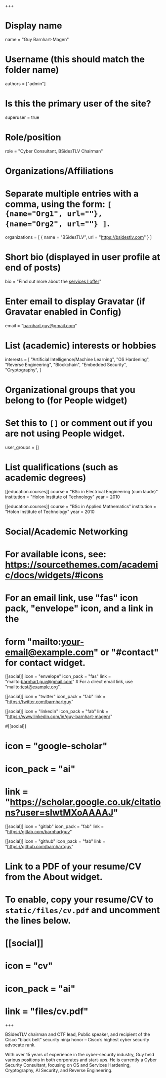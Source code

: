 +++
# Display name
name = "Guy Barnhart-Magen"

# Username (this should match the folder name)
authors = ["admin"]

# Is this the primary user of the site?
superuser = true

# Role/position
role = "Cyber Consultant, BSidesTLV Chairman"

# Organizations/Affiliations
#   Separate multiple entries with a comma, using the form: `[ {name="Org1", url=""}, {name="Org2", url=""} ]`.
organizations = [ { name = "BSidesTLV", url = "https://bsidestlv.com" } ]

# Short bio (displayed in user profile at end of posts)
bio = "Find out more about the [services I offer](/#featureatte)"

# Enter email to display Gravatar (if Gravatar enabled in Config)
email = "barnhart.guy@gmail.com"

# List (academic) interests or hobbies
interests = [
  "Artificial Intelligence/Machine Learning",
  "OS Hardening",
  "Reverse Engineering",
  "Blockchain",
  "Embedded Security",
  "Cryptography",
]

# Organizational groups that you belong to (for People widget)
#   Set this to `[]` or comment out if you are not using People widget.
user_groups = []

# List qualifications (such as academic degrees)
[[education.courses]]
  course = "BSc in Electrical Engineering (cum laude)"
  institution = "Holon Institute of Technology"
  year = 2010

[[education.courses]]
  course = "BSc in Applied Mathematics"
  institution = "Holon Institute of Technology"
  year = 2010

# Social/Academic Networking
# For available icons, see: https://sourcethemes.com/academic/docs/widgets/#icons
#   For an email link, use "fas" icon pack, "envelope" icon, and a link in the
#   form "mailto:your-email@example.com" or "#contact" for contact widget.

[[social]]
  icon = "envelope"
  icon_pack = "fas"
  link = "mailto:barnhart.guy@gmail.com"  # For a direct email link, use "mailto:test@example.org".

[[social]]
  icon = "twitter"
  icon_pack = "fab"
  link = "https://twitter.com/barnhartguy"

[[social]]
  icon = "linkedin"
  icon_pack = "fab"
  link = "https://www.linkedin.com/in/guy-barnhart-magen/"

#[[social]]
#  icon = "google-scholar"
#  icon_pack = "ai"
#  link = "https://scholar.google.co.uk/citations?user=sIwtMXoAAAAJ"

[[social]]
  icon = "gitlab"
  icon_pack = "fab"
  link = "https://gitlab.com/barnhartguy"

[[social]]
  icon = "github"
  icon_pack = "fab"
  link = "https://github.com/barnhartguy"

# Link to a PDF of your resume/CV from the About widget.
# To enable, copy your resume/CV to `static/files/cv.pdf` and uncomment the lines below.
# [[social]]
#   icon = "cv"
#   icon_pack = "ai"
#   link = "files/cv.pdf"

+++

BSidesTLV chairman and CTF lead, Public speaker, and recipient of the Cisco “black belt” security ninja honor – Cisco’s highest cyber security advocate rank. 

With over 15 years of experience in the cyber-security industry, Guy held various positions in both corporates and start-ups. 
He is currently a Cyber Security Consultant, focusing on OS and Services Hardening, Cryptography, AI Security, and Reverse Engineering.
